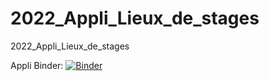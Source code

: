 # 2022_Appli_Lieux_de_stages
2022_Appli_Lieux_de_stages

Appli Binder:
[![Binder](https://mybinder.org/badge_logo.svg)](https://mybinder.org/v2/gh/dfialaire/2022_Appli_Lieux_de_stages/HEAD?urlpath=%2Fvoila%2Frender%2FLieux_de_stages.ipynb)
